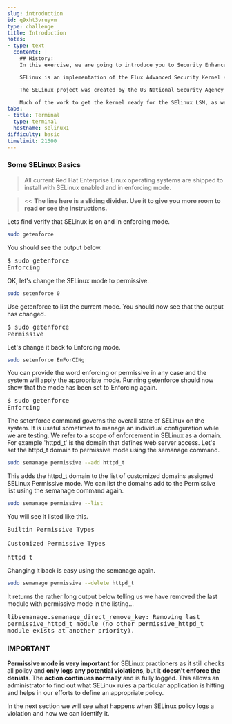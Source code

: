 ```yaml
---
slug: introduction
id: q9xht3vruyvm
type: challenge
title: Introduction
notes:
- type: text
  contents: |
    ## History:
    In this exercise, we are going to introduce you to Security Enhanced Linux, commonly known as SELinux.

    SELinux is an implementation of the Flux Advanced Security Kernel (FLASK) system security architecture. FLASK implements a mandatory access control (MAC) architecture. Its goal is to provide an administratively-defined security policy that can control all subjects and objects on the system, basing decisions on all security-relevant information. FLASK security control is built on the concept of least privilege, in which, a process is given exactly the permissions it needs to perform its given task and no more. The Flask model allows an administrator to express a security policy in a naturally flowing manner like parts in a sentence. The architecture uses type enforcement (TE) and role-based access control (RBAC) to provide fine-grained control that is transparent to users and applications.

    The SELinux project was created by the US National Security Agency (NSA) to integrate FLASK technology into the Linux kernel. To drive the technology further, the NSA research team needed to transfer the technology to a larger developer and user community. Integration was challenging and went through several iterations. The necessity for a modular approach to security in the kernel motivated the creation of the Linux Security Modules (LSM) framework. And, at the suggestion of Linus Torvalds, SELinux leveraged LSM its implementation. SELinux code using LSM was integrated into the 2.6.x kernel. This kernel release provided the necessary full support for LSM and extended attributes (xattrs) in the ext3 file system. SELinux uses the xattrs to store security context information. The xattr namespace provides a useful separation for multiple security modules existing on the same system. Now SELinux is a standard feature of the Linux kernel.

    Much of the work to get the kernel ready for the SElinux LSM, as well as subsequent SELinux development, has been a joint effort between the NSA, Red Hat, and the community of SELinux developers. For more on this history you can read the [NSA security policies report](https://media.defense.gov/2021/Jul/29/2002815730/-1/-1/0/FLEXIBLE-SUPPORT-FOR-SECURITY-POLICIES-INTO-LINUX-FEB2001-REPORT.PDF)
tabs:
- title: Terminal
  type: terminal
  hostname: selinux1
difficulty: basic
timelimit: 21600
---
```

### Some SELinux Basics

>All current Red Hat Enterprise Linux operating systems are shipped to install with SELinux enabled and in enforcing mode.

> << **The line here is a sliding divider. Use it to give you more room to read or see the instructions.**

Lets find verify that SELinux is on and in enforcing mode.
```bash
sudo getenforce
```

You should see the output below.
<pre class="file" style="white-space: pre-wrap; font-family:monospace;">$ sudo getenforce
Enforcing
</pre>

OK, let's change the SELinux mode to permissive.
```bash
sudo setenforce 0
```
Use getenforce to list the current mode. You should now see that the output has changed.

<pre class="file">$ sudo getenforce
Permissive
</pre>

Let's change it back to Enforcing mode.
```bash
sudo setenforce EnForCINg
```

You can provide the word enforcing or permissive in any case and the system will apply the appropriate mode. Running getenforce should now show that the mode has been set to Enforcing again.
<pre class="file">$ sudo getenforce
Enforcing
</pre>

The setenforce command governs the overall state of SELinux on the system. It is useful sometimes to manage an individual configuration while we are testing. We refer to a scope of enforcement in SELinux as a domain. For example 'httpd_t' is the domain that defines web server access. Let's set the httpd_t domain to permissive mode using the semanage command.
```bash
sudo semanage permissive --add httpd_t
```

This adds the httpd_t domain to the list of customized domains assigned SELinux Permissive mode. We can list the domains add to the Permissive list using the semanage command again.
```bash
sudo semanage permissive --list
```

You will see it listed like this.
<pre class="file">Builtin Permissive Types

Customized Permissive Types

httpd_t
</pre>

Changing it back is easy using the semanage again.
```bash
sudo semanage permissive --delete httpd_t
```

It returns the rather long output below telling us we have removed the last module with permissive mode in the listing...
<pre class="file" style="white-space: pre-wrap; font-family:monospace;">libsemanage.semanage_direct_remove_key: Removing last permissive_httpd_t module (no other permissive_httpd_t module exists at another priority).
</pre>

### IMPORTANT
**Permissive mode is very important** for SELinux practioners as it still checks all policy and **only logs any potential violations**, but it **doesn't enforce the denials**. The **action continues normally** and is fully logged. This allows an administrator to find out what SELinux rules a particular application is hitting and helps in our efforts to define an appropriate policy.

In the next section we will see what happens when SELinux policy logs a violation and how we can identify it.